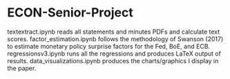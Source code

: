 # ECON-Senior-Project

textextract.ipynb reads all statements and minutes PDFs and calculate text scores.
factor_estimation.ipynb follows the methodology of Swanson (2017) to estimate monetary policy surprise factors for the Fed, BoE, and ECB.
regressionsv3.ipynb runs all the regressions and produces LaTeX output of results.
data_visualizations.ipynb produces the charts/graphics I display in the paper.
